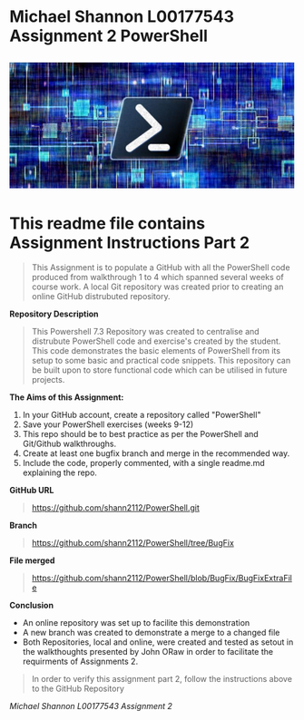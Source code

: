 # Michael Shannon L00177543 Assignment 2 PowerShell #
![img.png](Powershell7.jpg)
---
# This readme file contains Assignment Instructions Part 2 #

>This Assignment is to populate a GitHub with all the PowerShell code produced from walkthrough 1 to 4 which spanned several weeks of course work. A local Git repository was created prior to creating an online GitHub distrubuted repository.

**Repository Description**
>This Powershell 7.3 Repository was created to centralise and distrubute PowerShell code and exercise's created by the student. This code demonstrates the basic elements of PowerShell from its setup to some basic and practical code snippets. This repository can be built upon to store functional code which can be utilised in future projects.

**The Aims of this Assignment:**
1. In your GitHub account, create a repository called "PowerShell"
2. Save your PowerShell exercises (weeks 9-12)
3. This repo should be to best practice as per the PowerShell and Git/Github walkthroughs.
4. Create at least one bugfix branch and merge in the recommended way.
5. Include the code, properly commented,  with a single readme.md explaining the repo.

**GitHub URL**

> https://github.com/shann2112/PowerShell.git

**Branch**
> https://github.com/shann2112/PowerShell/tree/BugFix

**File merged**
>https://github.com/shann2112/PowerShell/blob/BugFix/BugFixExtraFile

**Conclusion**
- An online repository was set up to facilite this demonstration
- A new branch was created to demonstrate a merge to a changed file
- Both Repositories, local and online, were created and tested as setout in the walkthoughts presented by John ORaw in order to facilitate the requirments of Assignments 2.

> In order to verify this assignment part 2, follow the instructions above to the GitHub Repository


*Michael Shannon L00177543 Assignment 2*





